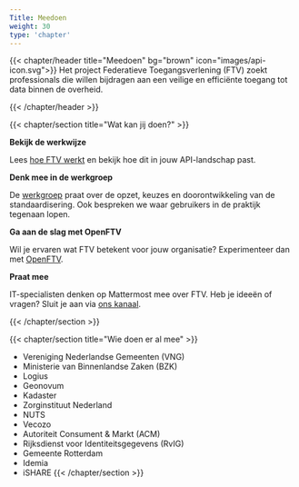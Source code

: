 ```yaml
---
Title: Meedoen
weight: 30
type: 'chapter'
---
```


{{< chapter/header title="Meedoen" bg="brown" icon="images/api-icon.svg">}}
Het project Federatieve Toegangsverlening (FTV) zoekt professionals die willen bijdragen aan een veilige en efficiënte toegang tot data binnen de overheid.

{{< /chapter/header >}}

{{< chapter/section title="Wat kan jij doen?" >}}

**Bekijk de werkwijze**

Lees [hoe FTV werkt](../methodiek) en bekijk hoe dit in jouw API-landschap past.

**Denk mee in de werkgroep**

De [werkgroep](werkgroep) praat over de opzet, keuzes en doorontwikkeling van de standaardisering. Ook bespreken we waar gebruikers in de praktijk tegenaan lopen.

**Ga aan de slag met OpenFTV**

Wil je ervaren wat FTV betekent voor jouw organisatie? Experimenteer dan met [OpenFTV](../toepassen/openftv).

**Praat mee**

IT-specialisten denken op Mattermost mee over FTV. Heb je ideeën of vragen? Sluit je aan via [ons kanaal](https://digilab.overheid.nl/chat/digilab/channels/federatieve-toegangsverlening).

{{< /chapter/section >}}

{{< chapter/section title="Wie doen er al mee" >}}
- Vereniging Nederlandse Gemeenten (VNG)
- Ministerie van Binnenlandse Zaken (BZK)
- Logius
- Geonovum
- Kadaster
- Zorginstituut Nederland
- NUTS
- Vecozo
- Autoriteit Consument & Markt (ACM)
- Rijksdienst voor Identiteitsgegevens (RvIG)
- Gemeente Rotterdam
- Idemia
- iSHARE
{{< /chapter/section >}}
